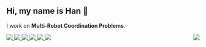
## Hi, my name is Han 👋
I work on **Multi-Robot Coordination Problems**.



<a href="#">
  <img src="https://img.shields.io/badge/python-3670A0?style=flat-square&logo=python&logoColor=fff">
  <img src="https://img.shields.io/badge/python-3670A0?style=flat-square&logo=python&logoColor=fff">
  <img src="https://img.shields.io/badge/python-3670A0?style=flat-square&logo=python&logoColor=fff">
  <img src="https://img.shields.io/badge/python-3670A0?style=flat-square&logo=python&logoColor=fff">
  <img src="https://img.shields.io/badge/python-3670A0?style=flat-square&logo=python&logoColor=fff">
<!--   ![](https://img.shields.io/badge/-C%2B%2B-00599C?style=flat-square&logo=C%2B%2B&logoColor=fff)
  ![](https://img.shields.io/badge/-Pytorch-ee4c2c?style=flat-square&logo=Pytorch&logoColor=000)
  ![](https://img.shields.io/badge/-CMake-064F8C?style=flat-square&logo=CMake&logoColor=fff)
  ![](https://img.shields.io/badge/-VSCode-e34f26?style=flat-square&logo=Visual%20Studio%20Code&logoColor=fff) -->

 <img src="https://github-readme-stats.vercel.app/api/top-langs/?username=MikeZheng777&layout=donut&theme=codeSTACKr">
 <img align=right src="https://github-readme-stats.vercel.app/api?username=MikeZheng777&show_icons=true&theme=codeSTACKr&count_private=true">
</a>




